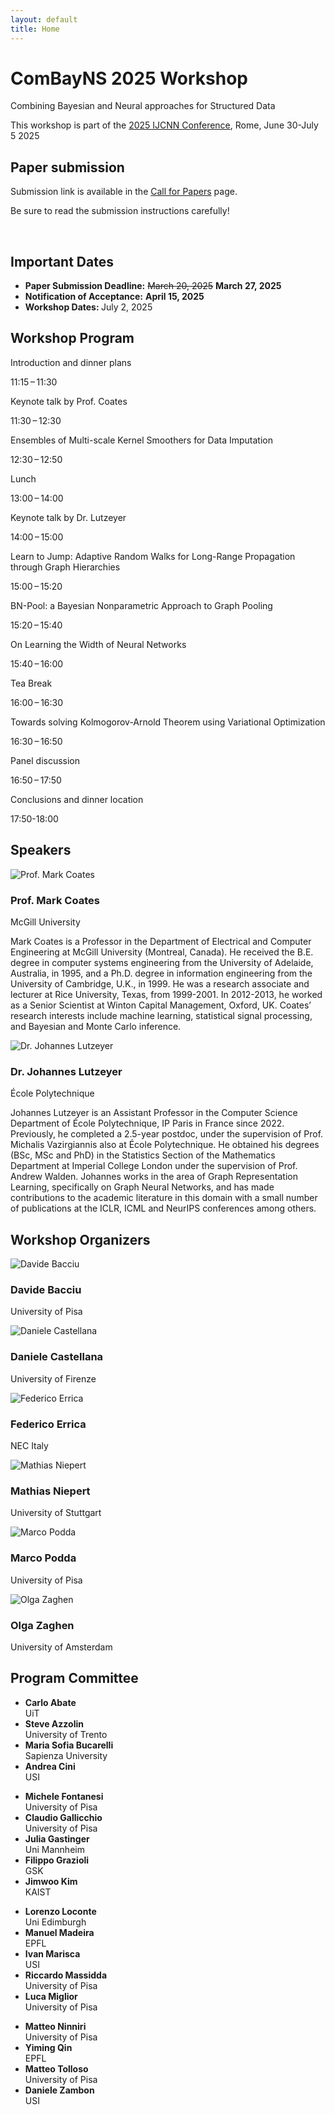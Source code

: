 ```yaml
---
layout: default
title: Home
---
```


<div class="hero">
  <h1>ComBayNS 2025 Workshop</h1>
  <p>Combining Bayesian and Neural approaches for Structured Data</p>
  <p>This workshop is part of the <a href="https://2025.ijcnn.org/" class="custom-link">2025 IJCNN Conference</a>, Rome, June 30-July 5 2025</p>
</div>

<section id="important-dates">
    <h2>Paper submission</h2>
    <p>Submission link is available in the <a href="/call-for-papers/">Call for Papers</a> page.</p>
    <p>Be sure to read the submission instructions carefully!</p><br>
    <h2>Important Dates</h2>
    <ul>
      <li><strong>Paper Submission Deadline:</strong> <strike>March 20, 2025</strike> <strong>March 27, 2025</strong></li>
      <li><strong>Notification of Acceptance:</strong> <strong>April 15, 2025</strong></li>
      <li><strong>Workshop Dates: </strong>July 2, 2025</li>
    </ul>
</section>

<section id="program">
  <h2>Workshop Program</h2>
  <div class="program-container">
    <div class="program-event single-card">
      <div class="schedule-item">
        <p class="title">Introduction and dinner plans</p>
        <p class="time">11:15 – 11:30</p>
      </div>
      <div class="schedule-item">
        <p class="title">Keynote talk by Prof. Coates</p>
        <p class="time">11:30 – 12:30</p>
      </div>
      <div class="schedule-item">
        <p class="title">Ensembles of Multi-scale Kernel Smoothers for Data Imputation</p>
        <p class="time">12:30 – 12:50</p>
      </div>
      <div class="schedule-item">
        <p class="title">Lunch</p>
        <p class="time">13:00 – 14:00</p>
      </div>
      <div class="schedule-item">
        <p class="title">Keynote talk by Dr. Lutzeyer</p>
        <p class="time">14:00 – 15:00</p>
      </div>
      <div class="schedule-item">
        <p class="title">Learn to Jump: Adaptive Random Walks for Long-Range Propagation through Graph Hierarchies</p>
        <p class="time">15:00 – 15:20</p>
      </div>
      <div class="schedule-item">
        <p class="title">BN-Pool: a Bayesian Nonparametric Approach to Graph Pooling</p>
        <p class="time">15:20 – 15:40</p>
      </div>
      <div class="schedule-item">
        <p class="title">On Learning the Width of Neural Networks</p>
        <p class="time">15:40 – 16:00</p>
      </div>
      <div class="schedule-item">
        <p class="title">Tea Break</p>
        <p class="time">16:00 – 16:30</p>
      </div>
      <div class="schedule-item">
        <p class="title">Towards solving Kolmogorov-Arnold Theorem using Variational Optimization</p>
        <p class="time">16:30 – 16:50</p>
      </div>
      <div class="schedule-item">
        <p class="title">Panel discussion</p>
        <p class="time">16:50 – 17:50</p>
      </div>
      <div class="schedule-item">
        <p class="title">Conclusions and dinner location</p>
        <p class="time">17:50-18:00</p>
      </div>
    </div>
  </div>
</section>

<!-- Speakers Section -->
<section id="speakers">
  <h2>Speakers</h2>
  <div class="speakers-container">
      <div class="speaker">
          <img src="/assets/images/coates.png" alt="Prof. Mark Coates">
          <h3>Prof. Mark Coates</h3>
          <p>McGill University</p>
          <p>Mark Coates is a Professor in the Department of Electrical and Computer Engineering at McGill University (Montreal, Canada). He received the B.E. degree in computer systems engineering from the University of Adelaide, Australia, in 1995, and a Ph.D. degree in information engineering from the University of Cambridge, U.K., in 1999. He was a research associate and lecturer at Rice University, Texas, from 1999-2001. In 2012-2013, he worked as a Senior Scientist at Winton Capital Management, Oxford, UK. Coates’ research interests include machine learning, statistical signal processing, and Bayesian and Monte Carlo inference.</p>
      </div>
      <div class="speaker">
          <img src="/assets/images/lutzeyer.png" alt="Dr. Johannes Lutzeyer">
          <h3>Dr. Johannes Lutzeyer</h3>
          <p>École Polytechnique</p>
          <p>Johannes Lutzeyer is an Assistant Professor in the Computer Science Department of École Polytechnique, IP Paris in France since 2022. Previously, he completed a 2.5-year postdoc, under the supervision of Prof. Michalis Vazirgiannis also at École Polytechnique. He obtained his degrees (BSc, MSc and PhD) in the Statistics Section of the Mathematics Department at Imperial College London under the supervision of Prof. Andrew Walden. Johannes works in the area of Graph Representation Learning, specifically on Graph Neural Networks, and has made contributions to the academic literature in this domain with a small number of publications at the ICLR, ICML and NeurIPS conferences among others. 
          </p>
      </div>
  </div>
</section>

<section id="organizers">
  <h2>Workshop Organizers</h2>
  <div class="organizers-container">
    <div class="organizer">
      <img src="/assets/images/bacciu.jpeg" alt="Davide Bacciu">
      <h3>Davide Bacciu</h3>
      <p>University of Pisa</p>
    </div>
    <div class="organizer">
      <img src="/assets/images/castellana.jpg" alt="Daniele Castellana">
      <h3>Daniele Castellana</h3>
      <p>University of Firenze</p>
    </div>
    <div class="organizer">
      <img src="/assets/images/errica.jpg" alt="Federico Errica">
      <h3>Federico Errica</h3>
      <p>NEC Italy</p>
    </div>
    <div class="organizer">
      <img src="/assets/images/niepert.png" alt="Mathias Niepert">
      <h3>Mathias Niepert</h3>
      <p>University of Stuttgart</p>
    </div>
    <div class="organizer">
      <img src="/assets/images/podda.jpg" alt="Marco Podda">
      <h3>Marco Podda</h3>
      <p>University of Pisa</p>
    </div>
    <div class="organizer">
      <img src="/assets/images/zaghen.png" alt="Olga Zaghen">
      <h3>Olga Zaghen</h3>
      <p>University of Amsterdam</p>
    </div>
  </div>
</section>

<section id="program-committee">
  <h2>Program Committee</h2>
  <div class="committee-container">
      <ul class="committee-column">
          <li><strong>Carlo Abate</strong><br>UiT</li>
          <li><strong>Steve Azzolin</strong><br>University of Trento</li>
          <li><strong>Maria Sofia Bucarelli</strong><br>Sapienza University</li>
          <li><strong>Andrea Cini</strong><br>USI</li>
      </ul>
      <ul class="committee-column">
          <li><strong>Michele Fontanesi</strong><br>University of Pisa</li>
          <li><strong>Claudio Gallicchio</strong><br>University of Pisa</li>
          <li><strong>Julia Gastinger</strong><br>Uni Mannheim</li>
          <li><strong>Filippo Grazioli</strong><br>GSK</li>
          <li><strong>Jimwoo Kim</strong><br>KAIST</li>
      </ul>
      <ul class="committee-column">
          <li><strong>Lorenzo Loconte</strong><br>Uni Edimburgh</li>
          <li><strong>Manuel Madeira</strong><br>EPFL</li>
          <li><strong>Ivan Marisca</strong><br>USI</li>
          <li><strong>Riccardo Massidda</strong><br>University of Pisa</li>
          <li><strong>Luca Miglior</strong><br>University of Pisa</li>
      </ul>
      <ul class="committee-column">
          <li><strong>Matteo Ninniri</strong><br>University of Pisa</li>
          <li><strong>Yiming Qin</strong><br>EPFL</li>
          <li><strong>Matteo Tolloso</strong><br>University of Pisa</li>
          <li><strong>Daniele Zambon</strong><br>USI</li>
      </ul>
  </div>
</section>
